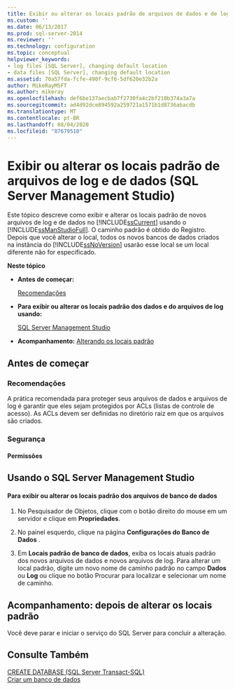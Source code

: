 ```yaml
---
title: Exibir ou alterar os locais padrão de arquivos de dados e de log (SQL Server Management Studio) | Microsoft Docs
ms.custom: ''
ms.date: 06/13/2017
ms.prod: sql-server-2014
ms.reviewer: ''
ms.technology: configuration
ms.topic: conceptual
helpviewer_keywords:
- log files [SQL Server], changing default location
- data files [SQL Server], changing default location
ms.assetid: 70a57fda-fcfe-490f-9cf6-5df620e32b2a
author: MikeRayMSFT
ms.author: mikeray
ms.openlocfilehash: def6be137aecbab7f2730fa4c2bf210b374a3a7a
ms.sourcegitcommit: ad4d92dce894592a259721a1571b1d8736abacdb
ms.translationtype: MT
ms.contentlocale: pt-BR
ms.lasthandoff: 08/04/2020
ms.locfileid: "87679510"
---
```

# <a name="view-or-change-the-default-locations-for-data-and-log-files-sql-server-management-studio"></a>Exibir ou alterar os locais padrão de arquivos de log e de dados (SQL Server Management Studio)
  Este tópico descreve como exibir e alterar os locais padrão de novos arquivos de log e de dados no [!INCLUDE[ssCurrent](../../includes/sscurrent-md.md)] usando o [!INCLUDE[ssManStudioFull](../../includes/ssmanstudiofull-md.md)]. O caminho padrão é obtido do Registro. Depois que você alterar o local, todos os novos bancos de dados criados na instância do [!INCLUDE[ssNoVersion](../../includes/ssnoversion-md.md)] usarão esse local se um local diferente não for especificado.  
  
 **Neste tópico**  
  
-   **Antes de começar:**  
  
     [Recomendações](#Recommendations)  
  
-   **Para exibir ou alterar os locais padrão dos dados e do arquivos de log usando:**  
  
     [SQL Server Management Studio](#SSMSProcedure)  
  
-   **Acompanhamento:**  [Alterando os locais padrão](#FollowUp)  
  
##  <a name="before-you-begin"></a><a name="BeforeYouBegin"></a> Antes de começar  
  
###  <a name="recommendations"></a><a name="Recommendations"></a> Recomendações  
 A prática recomendada para proteger seus arquivos de dados e arquivos de log é garantir que eles sejam protegidos por ACLs (listas de controle de acesso). As ACLs devem ser definidas no diretório raiz em que os arquivos são criados.  
  
###  <a name="security"></a><a name="Security"></a> Segurança  
  
####  <a name="permissions"></a><a name="Permissions"></a> Permissões  
  
##  <a name="using-sql-server-management-studio"></a><a name="SSMSProcedure"></a> Usando o SQL Server Management Studio  
  
#### <a name="to-view-or-change-the-default-locations-for-database-files"></a>Para exibir ou alterar os locais padrão dos arquivos de banco de dados  
  
1.  No Pesquisador de Objetos, clique com o botão direito do mouse em um servidor e clique em **Propriedades**.  
  
2.  No painel esquerdo, clique na página **Configurações do Banco de Dados** .  
  
3.  Em **Locais padrão de banco de dados**, exiba os locais atuais padrão dos novos arquivos de dados e novos arquivos de log. Para alterar um local padrão, digite um novo nome de caminho padrão no campo **Dados** ou **Log** ou clique no botão Procurar para localizar e selecionar um nome de caminho.  
  
##  <a name="follow-up-after-changing-the-default-locations"></a><a name="FollowUp"></a>Acompanhamento: depois de alterar os locais padrão  
 Você deve parar e iniciar o serviço do SQL Server para concluir a alteração.  
  
## <a name="see-also"></a>Consulte Também  
 [CREATE DATABASE &#40;SQL Server Transact-SQL&#41;](/sql/t-sql/statements/create-database-sql-server-transact-sql)   
 [Criar um banco de dados](../../relational-databases/databases/create-a-database.md)  
  
  
